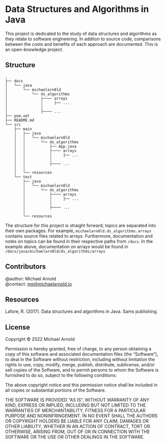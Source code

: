 # Data Structures and Algorithms in Java
This project is dedicated to the study of data structures and algorithms as they
relate to software engineering. In additon to source code, comparisons between
the costs and benefits of each approach are documented. This is an
open-knowledge project.

## Structure
```pre
.
├── docs
│   └── java
│       └── michaelarn0ld
│           └── ds_algorithms
│               ├──── arrays
│               │     ├── ...
│               │     
│               ├──── ...
├── pom.xml
├── README.md
└── src
    ├── main
    │   ├── java
    │   │   └── michaelarn0ld
    │   │       └── ds_algorithms
    │   │           ├── App.java
    │   │           ├──── arrays
    │   │           │     ├── ...
    │   │           │      
    │   │           ├──── ...
    │   │                 
    │   └── resources
    └── test
        ├── java
        │   └── michaelarn0ld
        │       └── ds_algorithms
        │           ├──── arrays
        │           │     ├── ...
        │           │      
        │           ├──── ...
        │                 
        └── resources
```
The structure for this project is straight forward; topics are separated into
their own packages. For example, `michaelarn0ld.ds_algorithms.arrays` contains
source files related to arrays. Furthermore, documentation and notes on topics
can be found in their respective paths from `/docs`. In the example above,
documentation on arrays would be found in
`/docs/java/michaelarn0ld/ds_algorithms/arrays`


## Contributors
@author: Michael Arnold \
@contact: me@michaelarnold.io


## Resources
Lafore, R. (2017). Data structures and algorithms in Java. Sams publishing.


## License
Copyright © 2022 Michael Arnold

Permission is hereby granted, free of charge, to any person obtaining a copy of this software and associated documentation files (the “Software”), to deal in the Software without restriction, including without limitation the rights to use, copy, modify, merge, publish, distribute, sublicense, and/or sell copies of the Software, and to permit persons to whom the Software is furnished to do so, subject to the following conditions:

The above copyright notice and this permission notice shall be included in all copies or substantial portions of the Software.

THE SOFTWARE IS PROVIDED “AS IS”, WITHOUT WARRANTY OF ANY KIND, EXPRESS OR IMPLIED, INCLUDING BUT NOT LIMITED TO THE WARRANTIES OF MERCHANTABILITY, FITNESS FOR A PARTICULAR PURPOSE AND NONINFRINGEMENT. IN NO EVENT SHALL THE AUTHORS OR COPYRIGHT HOLDERS BE LIABLE FOR ANY CLAIM, DAMAGES OR OTHER LIABILITY, WHETHER IN AN ACTION OF CONTRACT, TORT OR OTHERWISE, ARISING FROM, OUT OF OR IN CONNECTION WITH THE SOFTWARE OR THE USE OR OTHER DEALINGS IN THE SOFTWARE.
